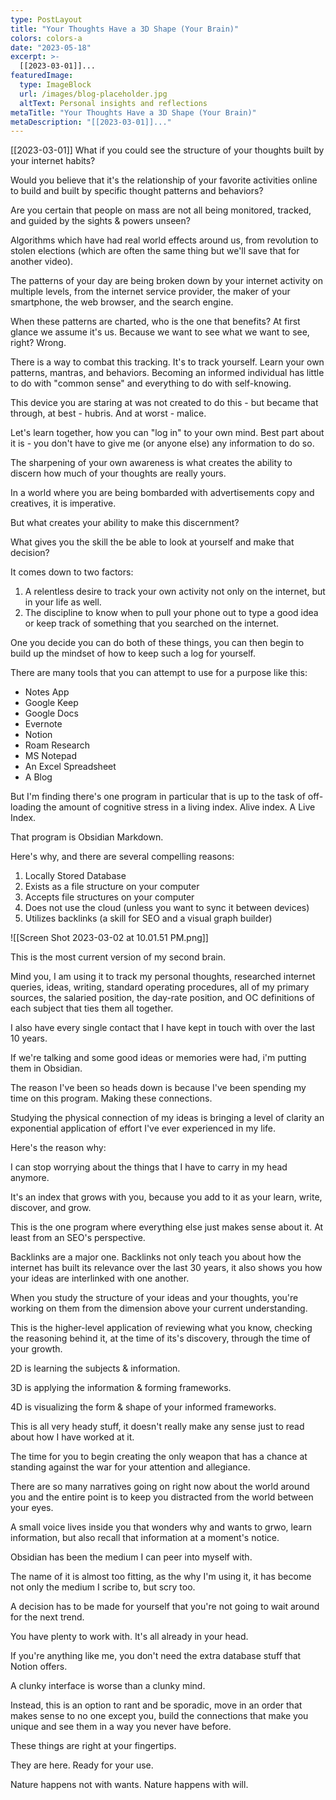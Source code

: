 ```yaml
---
type: PostLayout
title: "Your Thoughts Have a 3D Shape (Your Brain)"
colors: colors-a
date: "2023-05-18"
excerpt: >-
  [[2023-03-01]]...
featuredImage:
  type: ImageBlock
  url: /images/blog-placeholder.jpg
  altText: Personal insights and reflections
metaTitle: "Your Thoughts Have a 3D Shape (Your Brain)"
metaDescription: "[[2023-03-01]]..."
---
```

[[2023-03-01]]
What if you could see the structure of your thoughts built by your internet habits?

Would you believe that it's the relationship of your favorite activities online to build and built by specific thought patterns and behaviors?

Are you certain that people on mass are not all being monitored, tracked, and guided by the sights & powers unseen?

Algorithms which have had real world effects around us, from revolution to stolen elections (which are often the same thing but we'll save that for another video).

The patterns of your day are being broken down by your internet activity on multiple levels, from the internet service provider, the maker of your smartphone, the web browser, and the search engine.

When these patterns are charted, who is the one that benefits? At first glance we assume it's us. Because we want to see what we want to see, right? Wrong.

There is a way to combat this tracking. It's to track yourself. Learn your own patterns, mantras, and behaviors. Becoming an informed individual has little to do with "common sense" and everything to do with self-knowing.

This device you are staring at was not created to do this - but became that through, at best - hubris. And at worst - malice.

Let's learn together, how you can "log in" to your own mind. Best part about it is - you don't have to give me (or anyone else) any information to do so.

The sharpening of your own awareness is what creates the ability to discern how much of your thoughts are really yours.

In a world where you are being bombarded with advertisements copy and creatives, it is imperative.

But what creates your ability to make this discernment?

What gives you the skill the be able to look at yourself and make that decision?

It comes down to two factors:

1. A relentless desire to track your own activity not only on the internet, but in your life as well.
2. The discipline to know when to pull your phone out to type a good idea or keep track of something that you searched on the internet.

One you decide you can do both of these things, you can then begin to build up the mindset of how to keep such a log for yourself.

There are many tools that you can attempt to use for a purpose like this:
- Notes App
- Google Keep
- Google Docs
- Evernote
- Notion
- Roam Research
- MS Notepad
- An Excel Spreadsheet
- A Blog

But I'm finding there's one program in particular that is up to the task of off-loading the amount of cognitive stress in a living index. Alive index. A Live Index.

That program is Obsidian Markdown.

Here's why, and there are several compelling reasons:
1. Locally Stored Database
2. Exists as a file structure on your computer
3. Accepts file structures on your computer
4. Does not use the cloud (unless you want to sync it between devices)
5. Utilizes backlinks (a skill for SEO and a visual graph builder)

![[Screen Shot 2023-03-02 at 10.01.51 PM.png]]

This is the most current version of my second brain.

Mind you, I am using it to track my personal thoughts, researched internet queries, ideas, writing, standard operating procedures, all of my primary sources, the salaried position, the day-rate position, and OC definitions of each subject that ties them all together.

I also have every single contact that I have kept in touch with over the last 10 years.

If we're talking and some good ideas or memories were had, i'm putting them in Obsidian.

The reason I've been so heads down is because I've been spending my time on this program. Making these connections.

Studying the physical connection of my ideas is bringing a level of clarity an exponential application of effort I've ever experienced in my life.

Here's the reason why:

I can stop worrying about the things that I have to carry in my head anymore.

It's an index that grows with you, because you add to it as your learn, write, discover, and grow.

This is the one program where everything else just makes sense about it. At least from an SEO's perspective.

Backlinks are a major one. Backlinks not only teach you about how the internet has built its relevance over the last 30 years, it also shows you how your ideas are interlinked with one another.

When you study the structure of your ideas and your thoughts, you're working on them from the dimension above your current understanding.

This is the higher-level application of reviewing what you know, checking the reasoning behind it, at the time of its's discovery, through the time of your growth.

2D is learning the subjects & information.

3D is applying the information & forming frameworks.

4D is visualizing the form & shape of your informed frameworks.

This is all very heady stuff, it doesn't really make any sense just to read about how I have worked at it.

The time for you to begin creating the only weapon that has a chance at standing against the war for your attention and allegiance.

There are so many narratives going on right now about the world around you and the entire point is to keep you distracted from the world between your eyes.

A small voice lives inside you that wonders why and wants to grwo, learn information, but also recall that information at a moment's notice.

Obsidian has been the medium I can peer into myself with.

The name of it is almost too fitting, as the why I'm using it, it has become not only the medium I scribe to, but scry too.

A decision has to be made for yourself that you're not going to wait around for the next trend.

You have plenty to work with. It's all already in your head.

If you're anything like me, you don't need the extra database stuff that Notion offers.

A clunky interface is worse than a clunky mind.

Instead, this is an option to rant and be sporadic, move in an order that makes sense to no one except you, build the connections that make you unique and see them in a way you never have before.

These things are right at your fingertips.

They are here. Ready for your use.

Nature happens not with wants. Nature happens with will.